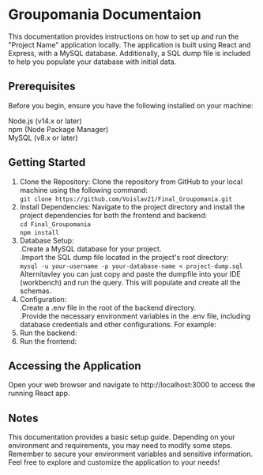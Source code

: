 # Groupomania Documentaion

This documentation provides instructions on how to set up and run the "Project Name" application locally. The application is built using React and Express, with a MySQL database. Additionally, a SQL dump file is included to help you populate your database with initial data.

## Prerequisites
Before you begin, ensure you have the following installed on your machine:

Node.js (v14.x or later)  
npm (Node Package Manager)  
MySQL (v8.x or later)  

## Getting Started

1. Clone the Repository: Clone the repository from GitHub to your local machine using the following command:  
  ```git clone https://github.com/Voislav21/Final_Groupomania.git```
3. Install Dependencies: Navigate to the project directory and install the project dependencies for both the frontend and backend:  
   ```cd Final_Groupomania```  
   ```npm install```
5. Database Setup:  
 .Create a MySQL database for your project.  
 .Import the SQL dump file located in the project's root directory:  
  ```mysql -u your-username -p your-database-name < project-dump.sql```
Alternitavley you can just copy and paste the dumpfile into your IDE (workbench) and run the query. This will populate and create all the schemas.
7. Configuration:  
 .Create a .env file in the root of the backend directory.  
 .Provide the necessary environment variables in the .env file, including database credentials and other configurations. For example:
9. Run the backend:
10. Run the frontend:

## Accessing the Application
Open your web browser and navigate to http://localhost:3000 to access the running React app.

## Notes
This documentation provides a basic setup guide. Depending on your environment and requirements, you may need to modify some steps.
Remember to secure your environment variables and sensitive information.
Feel free to explore and customize the application to your needs!
